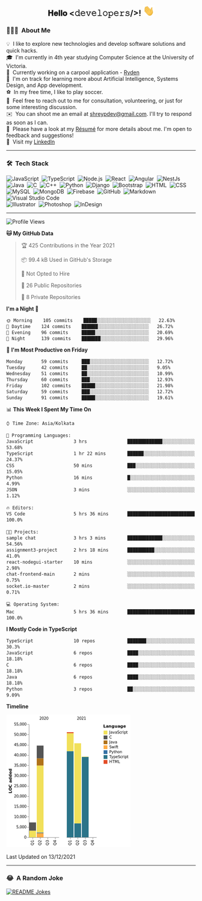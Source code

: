 <div align="center">
<h2> 𝐇𝐞𝐥𝐥𝐨 <𝚍𝚎𝚟𝚎𝚕𝚘𝚙𝚎𝚛𝚜/>! <img src="https://github.com/ABSphreak/ABSphreak/blob/master/gifs/Hi.gif" width="30px"></h2>
</div>

### 👨🏽‍💻 &nbsp;About Me

💡 &nbsp;I like to explore new technologies and develop software solutions and quick hacks.\
🎓 &nbsp;I'm currently in 4th year studying Computer Science at the University of Victoria.\
🚧 &nbsp;Currently working on a carpool application - [Ryden](https://github.com/ryden-team)\
🌱 &nbsp;I'm on track for learning more about Artificial Intelligence, Systems Design, and App development.\
⚽️ &nbsp;In my free time, I like to play soccer.\
💬 &nbsp;Feel free to reach out to me for consultation, volunteering, or just for some interesting discussion.\
✉️ &nbsp;You can shoot me an email at shreypdev@gmail.com. I'll try to respond as soon as I can.\
📄 &nbsp;Please have a look at my [Résumé](https://www.shreypdev.com/docs/Resume.pdf) for more details about me. I'm open to feedback and suggestions!\
👔 &nbsp;Visit my [LinkedIn](https://www.linkedin.com/in/shrey-p-a61a6b95/)

---
### 🛠 &nbsp;Tech Stack
![JavaScript](https://img.shields.io/badge/-JavaScript-05122A?style=flat&logo=javascript)&nbsp;
![TypeScript](https://img.shields.io/badge/-TypeScript-05122A?style=flat&logo=typescript)&nbsp;
![Node.js](https://img.shields.io/badge/-Node.js-05122A?style=flat&logo=node.js)&nbsp;
![React](https://img.shields.io/badge/-React-05122A?style=flat&logo=react)&nbsp;
![Angular](https://img.shields.io/badge/-Angular-05122A?style=flat&logo=angular&logoColor=red)&nbsp;
![NestJs](https://img.shields.io/badge/-NestJs-05122A?style=flat&logo=nestjs&logoColor=e93333)\
![Java](https://img.shields.io/badge/-Java-05122A?style=flat&logo=Java&logoColor=FFA518)&nbsp;
![C](https://img.shields.io/badge/-C-05122A?style=flat&logo=C&logoColor=A8B9CC)&nbsp;
![C++](https://img.shields.io/badge/-C++-05122A?style=flat&logo=C%2B%2B&logoColor=00599C)&nbsp;
![Python](https://img.shields.io/badge/-Python-05122A?style=flat&logo=python)&nbsp;
![Django](https://img.shields.io/badge/-Django-05122A?style=flat&logo=django&logoColor=092E20)&nbsp;
![Bootstrap](https://img.shields.io/badge/-Bootstrap-05122A?style=flat&logo=bootstrap&logoColor=563D7C)&nbsp;
![HTML](https://img.shields.io/badge/-HTML-05122A?style=flat&logo=HTML5)&nbsp;
![CSS](https://img.shields.io/badge/-CSS-05122A?style=flat&logo=CSS3&logoColor=1572B6)\
![MySQL](https://img.shields.io/badge/-MySQL-05122A?style=flat&logo=mysql)&nbsp;
![MongoDB](https://img.shields.io/badge/-MongoDB-05122A?style=flat&logo=mongodb)&nbsp;
![Firebase](https://img.shields.io/badge/-Firebase-05122A?style=flat&logo=firebase)&nbsp;
![GitHub](https://img.shields.io/badge/-GitHub-05122A?style=flat&logo=github)&nbsp;
![Markdown](https://img.shields.io/badge/-Markdown-05122A?style=flat&logo=markdown)&nbsp;
![Visual Studio Code](https://img.shields.io/badge/-Visual%20Studio%20Code-05122A?style=flat&logo=visual-studio-code&logoColor=007ACC)\
![Illustrator](https://img.shields.io/badge/-Illustrator-05122A?style=flat&logo=adobe-illustrator)&nbsp;
![Photoshop](https://img.shields.io/badge/-Photoshop-05122A?style=flat&logo=adobe-photoshop)&nbsp;
![InDesign](https://img.shields.io/badge/-InDesign-05122A?style=flat&logo=adobe-indesign)

---
<!--START_SECTION:waka-->
![Profile Views](http://img.shields.io/badge/Profile%20Views-0-blue)

**🐱 My GitHub Data** 

> 🏆 425 Contributions in the Year 2021
 > 
> 📦 99.4 kB Used in GitHub's Storage 
 > 
> 🚫 Not Opted to Hire
 > 
> 📜 26 Public Repositories 
 > 
> 🔑 8 Private Repositories  
 > 
**I'm a Night 🦉** 

```text
🌞 Morning    105 commits    █████░░░░░░░░░░░░░░░░░░░░   22.63% 
🌆 Daytime    124 commits    ██████░░░░░░░░░░░░░░░░░░░   26.72% 
🌃 Evening    96 commits     █████░░░░░░░░░░░░░░░░░░░░   20.69% 
🌙 Night      139 commits    ███████░░░░░░░░░░░░░░░░░░   29.96%

```
📅 **I'm Most Productive on Friday** 

```text
Monday       59 commits     ███░░░░░░░░░░░░░░░░░░░░░░   12.72% 
Tuesday      42 commits     ██░░░░░░░░░░░░░░░░░░░░░░░   9.05% 
Wednesday    51 commits     ██░░░░░░░░░░░░░░░░░░░░░░░   10.99% 
Thursday     60 commits     ███░░░░░░░░░░░░░░░░░░░░░░   12.93% 
Friday       102 commits    █████░░░░░░░░░░░░░░░░░░░░   21.98% 
Saturday     59 commits     ███░░░░░░░░░░░░░░░░░░░░░░   12.72% 
Sunday       91 commits     █████░░░░░░░░░░░░░░░░░░░░   19.61%

```


📊 **This Week I Spent My Time On** 

```text
⌚︎ Time Zone: Asia/Kolkata

💬 Programming Languages: 
JavaScript               3 hrs               █████████████░░░░░░░░░░░░   53.68% 
TypeScript               1 hr 22 mins        ██████░░░░░░░░░░░░░░░░░░░   24.37% 
CSS                      50 mins             ███░░░░░░░░░░░░░░░░░░░░░░   15.05% 
Python                   16 mins             █░░░░░░░░░░░░░░░░░░░░░░░░   4.99% 
JSON                     3 mins              ░░░░░░░░░░░░░░░░░░░░░░░░░   1.12%

🔥 Editors: 
VS Code                  5 hrs 36 mins       █████████████████████████   100.0%

🐱‍💻 Projects: 
sample chat              3 hrs 3 mins        █████████████░░░░░░░░░░░░   54.56% 
assignment3-project      2 hrs 18 mins       ██████████░░░░░░░░░░░░░░░   41.0% 
react-nodegui-starter    10 mins             ░░░░░░░░░░░░░░░░░░░░░░░░░   2.98% 
chat-frontend-main       2 mins              ░░░░░░░░░░░░░░░░░░░░░░░░░   0.75% 
socket.io-master         2 mins              ░░░░░░░░░░░░░░░░░░░░░░░░░   0.71%

💻 Operating System: 
Mac                      5 hrs 36 mins       █████████████████████████   100.0%

```

**I Mostly Code in TypeScript** 

```text
TypeScript               10 repos            ███████░░░░░░░░░░░░░░░░░░   30.3% 
JavaScript               6 repos             ████░░░░░░░░░░░░░░░░░░░░░   18.18% 
C                        6 repos             ████░░░░░░░░░░░░░░░░░░░░░   18.18% 
Java                     6 repos             ████░░░░░░░░░░░░░░░░░░░░░   18.18% 
Python                   3 repos             ██░░░░░░░░░░░░░░░░░░░░░░░   9.09%

```


**Timeline**

![Chart not found](https://raw.githubusercontent.com/shreypdev/shreypdev/master/charts/bar_graph.png) 


 Last Updated on 13/12/2021
<!--END_SECTION:waka-->

---
### 😂 &nbsp;A Random Joke
<a href="https://readme-jokes.vercel.app"><img align="center" src="https://readme-jokes.vercel.app/api" alt="README Jokes"></a>
